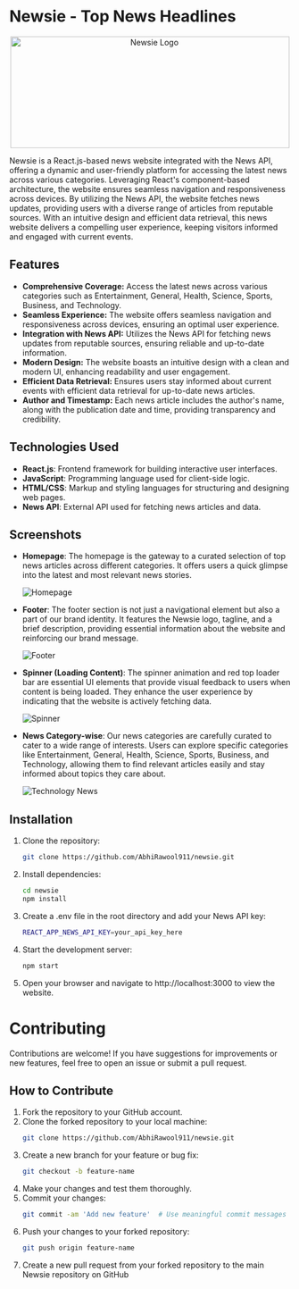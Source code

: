 # Newsie - Top News Headlines

<p align="center">
  <img src="https://github.com/AbhiRawool911/Newsie/assets/157002044/dd51f7a3-35ca-4faf-b7c6-458482959039" alt="Newsie Logo" width="500" height="200">
</p>

Newsie is a React.js-based news website integrated with the News API, offering a dynamic and user-friendly platform for accessing the latest news across various categories. Leveraging React's component-based architecture, the website ensures seamless navigation and responsiveness across devices. By utilizing the News API, the website fetches news updates, providing users with a diverse range of articles from reputable sources. With an intuitive design and efficient data retrieval, this news website delivers a compelling user experience, keeping visitors informed and engaged with current events.

## Features

- **Comprehensive Coverage:** Access the latest news across various categories such as Entertainment, General, Health, Science, Sports, Business, and Technology.
- **Seamless Experience:** The website offers seamless navigation and responsiveness across devices, ensuring an optimal user experience.
- **Integration with News API:** Utilizes the News API for fetching news updates from reputable sources, ensuring reliable and up-to-date information.
- **Modern Design:** The website boasts an intuitive design with a clean and modern UI, enhancing readability and user engagement.
- **Efficient Data Retrieval:** Ensures users stay informed about current events with efficient data retrieval for up-to-date news articles.
- **Author and Timestamp:** Each news article includes the author's name, along with the publication date and time, providing transparency and credibility.

## Technologies Used

- **React.js**: Frontend framework for building interactive user interfaces.
- **JavaScript**: Programming language used for client-side logic.
- **HTML/CSS**: Markup and styling languages for structuring and designing web pages.
- **News API**: External API used for fetching news articles and data.

## Screenshots

- **Homepage**: The homepage is the gateway to a curated selection of top news articles across different categories. It offers users a quick glimpse into the latest and most relevant news stories.

  ![Homepage](https://github.com/AbhiRawool911/Newsie/assets/157002044/3295f2e2-439e-4321-a01c-5be79b2ed767)&nbsp;

- **Footer**: The footer section is not just a navigational element but also a part of our brand identity. It features the Newsie logo, tagline, and a brief description, providing essential information about the website and reinforcing our brand message.

  ![Footer](https://github.com/AbhiRawool911/Newsie/assets/157002044/9b12cf45-211e-46c0-87c2-ab9124922033)&nbsp;

- **Spinner (Loading Content)**: The spinner animation and red top loader bar are essential UI elements that provide visual feedback to users when content is being loaded. They enhance the user experience by indicating that the website is actively fetching data.

  ![Spinner](https://github.com/AbhiRawool911/Newsie/assets/157002044/aae5194c-11fc-4d35-b27b-b84ced9af108)&nbsp;

- **News Category-wise**: Our news categories are carefully curated to cater to a wide range of interests. Users can explore specific categories like Entertainment, General, Health, Science, Sports, Business, and Technology, allowing them to find relevant articles easily and stay informed about topics they care about.

  ![Technology News](https://github.com/AbhiRawool911/Newsie/assets/157002044/aa412043-501e-4a89-9d49-e5c35f681da7)&nbsp;

## Installation

1. Clone the repository:
   ```bash
   git clone https://github.com/AbhiRawool911/newsie.git

2. Install dependencies:
   ```bash
   cd newsie
   npm install

4. Create a .env file in the root directory and add your News API key:
   ```bash
   REACT_APP_NEWS_API_KEY=your_api_key_here

6. Start the development server:
   ```bash
   npm start

8. Open your browser and navigate to http://localhost:3000 to view the website.


# Contributing

Contributions are welcome! If you have suggestions for improvements or new features, feel free to open an issue or submit a pull request.

## How to Contribute

1. Fork the repository to your GitHub account.
2. Clone the forked repository to your local machine:
   ```bash
   git clone https://github.com/AbhiRawool911/newsie.git
3. Create a new branch for your feature or bug fix:
   ```bash
   git checkout -b feature-name
4. Make your changes and test them thoroughly.
5. Commit your changes:
   ```bash
   git commit -am 'Add new feature'  # Use meaningful commit messages
6. Push your changes to your forked repository:
   ```bash
   git push origin feature-name
7. Create a new pull request from your forked repository to the main Newsie repository on GitHub

